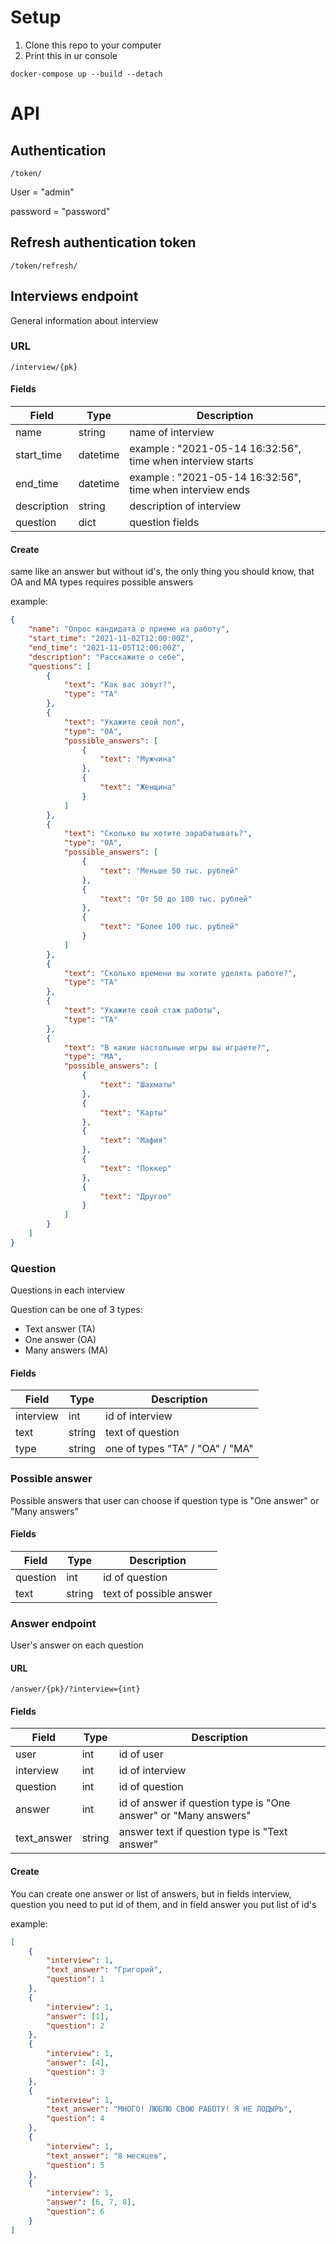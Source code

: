# Setup
1. Clone this repo to your computer
2. Print this in ur console
```
docker-compose up --build --detach
```
# API

## Authentication
``/token/``

User = "admin"

password = "password"

## Refresh authentication token
``/token/refresh/``

## Interviews endpoint
General information about interview

### URL
``/interview/{pk}``

#### Fields
|Field          |Type      | Description                                                                                |
|---------------|----------|--------------------------------------------------------------------------------------------|
|name           | string   | name of interview                                                                          |
|start_time     | datetime | example : "2021-05-14 16:32:56", time when interview starts                                |
|end_time       | datetime | example : "2021-05-14 16:32:56", time when interview ends                                  |
|description    | string   | description of interview                                                                   |
|question       | dict     | question fields                                                                            |

#### Create

same like an answer but without id's, the only thing you should know,
that OA and MA types requires possible answers

example:

```json
{
    "name": "Опрос кандидата о приеме на работу",
    "start_time": "2021-11-02T12:00:00Z",
    "end_time": "2021-11-05T12:00:00Z",
    "description": "Расскажите о себе",
    "questions": [
        {
            "text": "Как вас зовут?",
            "type": "TA"
        },
        {
            "text": "Укажите свой пол",
            "type": "OA",
            "possible_answers": [
                {
                    "text": "Мужчина"
                },
                {
                    "text": "Женщина"
                }
            ]
        },
        {
            "text": "Сколько вы хотите зарабатывать?",
            "type": "OA",
            "possible_answers": [
                {
                    "text": "Меньше 50 тыс. рублей"
                },
                {
                    "text": "От 50 до 100 тыс. рублей"
                },
                {
                    "text": "Более 100 тыс. рублей"
                }
            ]
        },
        {
            "text": "Сколько времени вы хотите уделять работе?",
            "type": "TA"
        },
        {
            "text": "Укажите свой стаж работы",
            "type": "TA"
        },
        {
            "text": "В какие настольные игры вы играете?",
            "type": "MA",
            "possible_answers": [
                {
                    "text": "Шахматы"
                },
                {
                    "text": "Карты"
                },
                {
                    "text": "Мафия"
                },
                {
                    "text": "Поккер"
                },
                {
                    "text": "Другое"
                }
            ]
        }
    ]
}
```

### Question
Questions in each interview

Question can be one of 3 types:
- Text answer (TA)
- One answer (OA)
- Many answers (MA)

#### Fields
|Field          |Type      | Description                                                                                |
|---------------|----------|--------------------------------------------------------------------------------------------|
|interview      | int      | id of interview                                                                            |
|text           | string   | text of question                                                                           |
|type           | string   | one of types "TA" / "OA" / "MA"                                                            |

### Possible answer
Possible answers that user can choose if question type is "One answer" or "Many answers"

#### Fields
|Field          |Type      | Description                                                                                |
|---------------|----------|--------------------------------------------------------------------------------------------|
|question       | int      | id of question                                                                             |
|text           | string   | text of possible answer                                                                    |

### Answer endpoint
User's answer on each question

#### URL
``/answer/{pk}/?interview={int}``

#### Fields
|Field          |Type      | Description                                                                                |
|---------------|----------|--------------------------------------------------------------------------------------------|
|user           | int      | id of user                                                                                 |
|interview      | int      | id of interview                                                                            |
|question       | int      | id of question                                                                             |
|answer         | int      | id of answer if question type is "One answer" or "Many answers"                            |
|text_answer    | string   | answer text if question type is "Text answer"                                              |

#### Create
You can create one answer or list of answers, but in fields interview,
question you need to put id of them, and in field answer you put
list of id's

example:

```json
[
    {
        "interview": 1,
        "text_answer": "Григорий",
        "question": 1
    },
    {
        "interview": 1,
        "answer": [1],
        "question": 2
    },
    {
        "interview": 1,
        "answer": [4],
        "question": 3
    },
    {
        "interview": 1,
        "text_answer": "МНОГО! ЛЮБЛЮ СВОЮ РАБОТУ! Я НЕ ЛОДЫРЬ",
        "question": 4
    },
    {
        "interview": 1,
        "text_answer": "8 месяцев",
        "question": 5
    },
    {
        "interview": 1,
        "answer": [6, 7, 8],
        "question": 6
    }
]
```